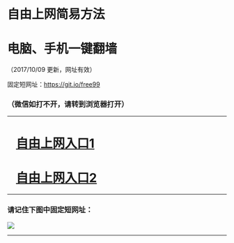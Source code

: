 ﻿# 自由上网简易方法

# 电脑、手机一键翻墙

（2017/10/09 更新，网址有效）

固定短网址：https://git.io/free99

### （微信如打不开，请转到浏览器打开）


***





# &nbsp;&nbsp; <a href="http://ft2529624736.fwq-tz-1001.info/fwqtz01.html?t=100900123303 " target="_blank">自由上网入口1</a>
# &nbsp;&nbsp; <a href="http://ft111319708.fwq-tz-1002.info/fwqtz02.html?t=100900126789 " target="_blank">自由上网入口2</a>
***

### 请记住下图中固定短网址：

<img src="https://s3-us-west-2.amazonaws.com/fwq-1001/yjfq-20170905okok.png" /> 


***


